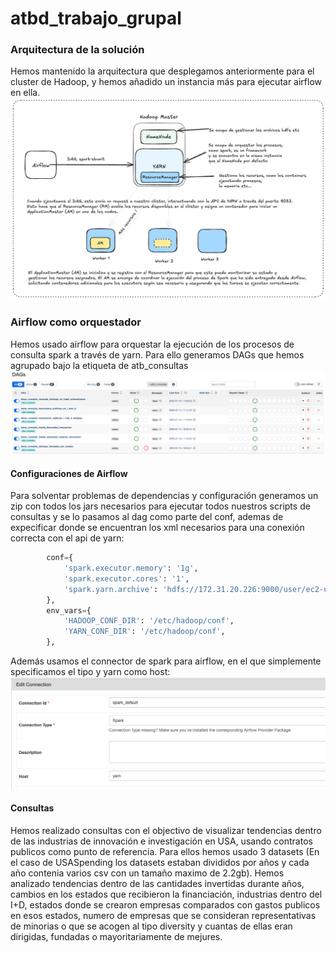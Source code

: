 # atbd_trabajo_grupal
### Arquitectura de la solución
Hemos mantenido la arquitectura que desplegamos anteriormente para el cluster de Hadoop, y hemos añadido un instancia más para ejecutar airflow en ella.
![Alt text](img/Arki-airflow-yarn.png)
### Airflow como orquestador
Hemos usado airflow para orquestar la ejecución de los procesos de consulta spark a través de yarn. Para ello generamos DAGs que hemos agrupado bajo la etiqueta de atb_consultas
![Alt text](img/airflow_dag.png)

#### Configuraciones de Airflow
Para solventar problemas de dependencias y configuración generamos un zip con todos los jars necesarios para ejecutar todos nuestros scripts de consultas y se lo pasamos al dag como parte del conf, ademas de expecificar donde se encuentran los xml necesarios para una conexión correcta con el api de yarn:
```python
        conf={
            'spark.executor.memory': '1g',
            'spark.executor.cores': '1',
            'spark.yarn.archive': 'hdfs://172.31.20.226:9000/user/ec2-user/spark-hadoop-libs.zip',
        },
        env_vars={
            'HADOOP_CONF_DIR': '/etc/hadoop/conf',
            'YARN_CONF_DIR': '/etc/hadoop/conf',
        },
```
Además usamos el connector de spark para airflow, en el que simplemente specificamos el tipo y yarn como host:
![Alt_text](img/spark_connection.png)

#### Consultas
Hemos realizado consultas con el objectivo de visualizar tendencias dentro de las industrias de innovación e investigación en USA, usando contratos publicos como punto de referencia. Para ellos hemos usado 3 datasets (En el caso de USASpending los datasets estaban divididos por años y cada año contenia varios csv con un tamaño maximo de 2.2gb).
Hemos analizado tendencias dentro de las cantidades invertidas durante años, cambios en los estados que recibieron la financiación, industrias dentro del I+D, estados donde se crearon empresas comparados con gastos publicos en esos estados, numero de empresas que se consideran representativas de minorias o que se acogen al tipo diversity y cuantas de ellas eran dirigidas, fundadas o mayoritariamente de mejures.
